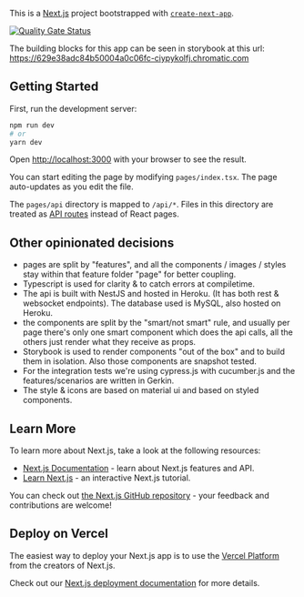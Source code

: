 This is a [Next.js](https://nextjs.org/) project bootstrapped with [`create-next-app`](https://github.com/vercel/next.js/tree/canary/packages/create-next-app).

[![Quality Gate Status](https://sonarcloud.io/api/project_badges/measure?project=jonattfin_ecosia-clone2&metric=alert_status)](https://sonarcloud.io/summary/new_code?id=jonattfin_ecosia-clone2)



The building blocks for this app can be seen in storybook at this url: https://629e38adc84b50004a0c06fc-ciypykolfj.chromatic.com

## Getting Started

First, run the development server:

```bash
npm run dev
# or
yarn dev
```

Open [http://localhost:3000](http://localhost:3000) with your browser to see the result.

You can start editing the page by modifying `pages/index.tsx`. The page auto-updates as you edit the file.

The `pages/api` directory is mapped to `/api/*`. Files in this directory are treated as [API routes](https://nextjs.org/docs/api-routes/introduction) instead of React pages.

## Other opinionated decisions

- pages are split by "features", and all the components / images / styles stay within that feature folder "page" for better coupling.
- Typescript is used for clarity & to catch errors at compiletime.
- The api is built with NestJS and hosted in Heroku. (It has both rest & websocket endpoints). The database used is MySQL, also hosted on Heroku.
- the components are split by the "smart/not smart" rule, and usually per page there's only one smart component which does the api calls, all the others just render what they receive as props.
- Storybook is used to render components "out of the box" and to build them in isolation. Also those components are snapshot tested.
- For the integration tests we're using cypress.js with cucumber.js and the features/scenarios are written in Gerkin.
- The style & icons are based on material ui and based on styled components.

## Learn More

To learn more about Next.js, take a look at the following resources:

- [Next.js Documentation](https://nextjs.org/docs) - learn about Next.js features and API.
- [Learn Next.js](https://nextjs.org/learn) - an interactive Next.js tutorial.

You can check out [the Next.js GitHub repository](https://github.com/vercel/next.js/) - your feedback and contributions are welcome!

## Deploy on Vercel

The easiest way to deploy your Next.js app is to use the [Vercel Platform](https://vercel.com/new?utm_medium=default-template&filter=next.js&utm_source=create-next-app&utm_campaign=create-next-app-readme) from the creators of Next.js.

Check out our [Next.js deployment documentation](https://nextjs.org/docs/deployment) for more details.

